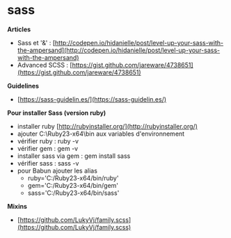 # sass

**Articles**

* Sass et '&' : [http://codepen.io/hidanielle/post/level-up-your-sass-with-the-ampersand](http://codepen.io/hidanielle/post/level-up-your-sass-with-the-ampersand)
* Advanced SCSS : [https://gist.github.com/jareware/4738651](https://gist.github.com/jareware/4738651)

**Guidelines**

* [https://sass-guidelin.es/](https://sass-guidelin.es/)

**Pour installer Sass \(version ruby\)**

* installer ruby [http://rubyinstaller.org/](http://rubyinstaller.org/) 
* ajouter C:\Ruby23-x64\bin aux variables d'environnement
* vérifier ruby : ruby -v
* vérifier gem : gem -v
* installer sass via gem : gem install sass
* vérifier sass : sass -v
* pour Babun ajouter les alias 
  * ruby='C:/Ruby23-x64/bin/ruby'
  * gem='C:/Ruby23-x64/bin/gem'
  * sass='C:/Ruby23-x64/bin/sass'

**Mixins**

* [https://github.com/LukyVj/family.scss](https://github.com/LukyVj/family.scss)


